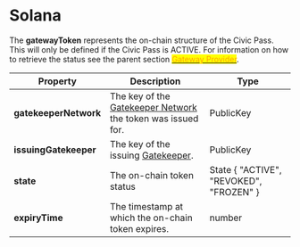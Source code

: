 # Solana

The **gatewayToken** represents the on-chain structure of the Civic Pass. This will only be defined if the Civic Pass is ACTIVE. For information on how to retrieve the status see the parent section [<mark style="color:orange;">Gateway Provider</mark>](../).

| Property              | Description                                                                                                                            | Type                                    |
| --------------------- | -------------------------------------------------------------------------------------------------------------------------------------- | --------------------------------------- |
| **gatekeeperNetwork** | The key of the [Gatekeeper Network](../../../../../overview/how-it-works.md#the-on-chain-gatekeeper-network) the token was issued for. | PublicKey                               |
| **issuingGatekeeper** | The key of the issuing [Gatekeeper](../../../../../overview/how-it-works.md#the-on-chain-gatekeeper-network).                          | PublicKey                               |
| **state**             | The on-chain token status                                                                                                              | State { "ACTIVE", "REVOKED", "FROZEN" } |
| **expiryTime**        | The timestamp at which the on-chain token expires.                                                                                     | number                                  |

